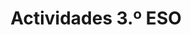 ---
title: "Actividades 3.º ESO"  # Add a page title.
summary: "Actividades de Física y Química de 3.º ESO."  # Add a page description.
type: "widget_page"  # Page type is a Widget Page
url: "recursos-fisica-quimica/actividades/3eso"
---